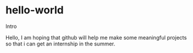 # hello-world
Intro


Hello, I am hoping that github will help me make some meaningful projects so that i can get an internship in the summer. 
